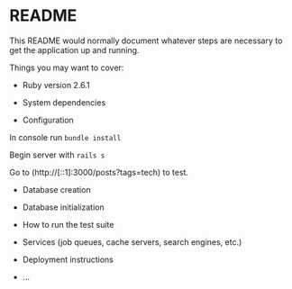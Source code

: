 # README

This README would normally document whatever steps are necessary to get the
application up and running.

Things you may want to cover:

* Ruby version
2.6.1


* System dependencies

* Configuration

In console run `bundle install`

Begin server with `rails s`

Go to (http://[::1]:3000/posts?tags=tech) to test.

* Database creation

* Database initialization

* How to run the test suite

* Services (job queues, cache servers, search engines, etc.)

* Deployment instructions

* ...
